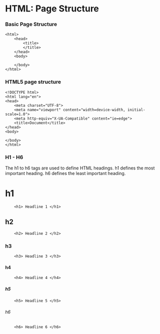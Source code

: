 # HTML: Page Structure

### Basic Page Structure
```
<html>
    <head>
        <title>
        </title>
    </head>
    <body>

    </body>
</html>
```

### HTML5 page structure

```
<!DOCTYPE html>
<html lang="en">
<head>
    <meta charset="UTF-8">
    <meta name="viewport" content="width=device-width, initial-scale=1.0">
    <meta http-equiv="X-UA-Compatible" content="ie=edge">
    <title>Document</title>
</head>
<body>
    
</body>
</html>
```

### H1 - H6
The h1 to h6 tags are used to define HTML headings.
h1 defines the most important heading. h6 defines the least important heading.



# h1
```
    <h1> Headline 1 </h1>
```

## h2
```
    <h2> Headline 2 </h2>
```

### h3
```
    <h3> Headline 3 </h3>
```

#### h4
```
    <h4> Headline 4 </h4>
```

##### h5
```
    <h5> Headline 5 </h5>
```

###### h6
```
    <h6> Headline 6 </h6>
```